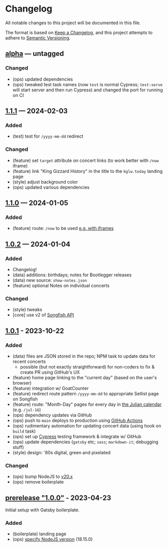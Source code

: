 # Changelog

All notable changes to this project will be documented in this file.

The format is based on [Keep a Changelog](https://keepachangelog.com/en/1.1.0/),
and this project attempts to adhere to [Semantic Versioning](https://semver.org/spec/v2.0.0.html).


<!-- ## [tagname] — date -->
<!-- ### Added -->
<!-- ### Changed -->
<!-- ### Removed -->


## [alpha] — untagged
### Changed
* (ops) updated dependencies
* (ops) tweaked test task names (now `test` is normal Cypress; `test:serve` will start server and then run Cypress) and changed the port for running on CI


## [1.1.1] — 2024-02-03

### Added
* (test) test for `/yyyy-mm-dd` redirect
### Changed
* (feature) set `target` attribute on concert links (to work better with `/now` iframe)
* (feature) link "King Gizzard History" in the title to the `kglw.today` landing page
* (style) adjust background color
* (ops) updated various dependencies
<!-- ### Removed -->


## [1.1.0] — 2024-01-05

### Added
* (feature) route: `/now` to be used [e.g. with iframes](https://github.com/kglw-dot-net/kglw-today/issues/65)
<!-- ### Changed -->
<!-- ### Removed -->


## [1.0.2] — 2024-01-04

### Added
* Changelog!
* (data) additions: birthdays; notes for Bootlegger releases
* (data) new source: `show-notes.json`
* (feature) optional Notes on individual concerts
### Changed
* (style) tweaks
* [core] use v2 of [Songfish API](https://kglw.net/api/docs.php)
<!-- ### Removed -->


## [1.0.1] - 2023-10-22

### Added
* (data) files are JSON stored in the repo; NPM task to update data for recent concerts
  * possible (but not exactly straightforward) for non-coders to fix & create PR using GitHub's UX
* (feature) home page linking to the "current day" (based on the user's browser)
* (feature) integration w/ GoatCounter
* (feature) redirect route pattern `/yyyy-mm-dd` to appropriate Setlist page on Songfish
* (feature) route: "Month-Day" pages for every day in [the Julian calendar](https://en.wikipedia.org/wiki/Julian_calendar) (e.g. `/jul-16`)
* (ops) dependency updates via GitHub
* (ops) push to `main` deploys to production using [GitHub Actions](https://github.com/kglw-dot-net/kglw-today/actions)
* (ops) rudimentary automation for updating concert data (using hook on `build` task)
* (ops) set up [Cypress](https://cypress.io) testing framework & integrate w/ GitHub
* (ops) update dependencies (`gatsby` etc; `sass`; `markdown-it`; debugging stuff)
* (style) design: '80s digital, green and pixelated
### Changed
* (ops) bump NodeJS to [v20.x](https://github.com/kglw-dot-net/kglw-today/commit/7fff025b8a15b79eb)
* (ops) remove boilerplate
<!-- ### Removed -->


## [prerelease "1.0.0"] - 2023-04-23

Initial setup with Gatsby boilerplate.

### Added
* (boilerplate) landing page
* (ops) [specify NodeJS version](https://github.com/kglw-dot-net/kglw-today/commit/e04c6cf4392) (18.15.0)
<!-- ### Changed -->
<!-- ### Removed -->



[alpha]: https://github.com/kglw-dot-net/kglw-today/compare/v1.1.1...HEAD
[1.1.1]: https://github.com/kglw-dot-net/kglw-today/compare/v1.1.0...v1.1.1
[1.1.0]: https://github.com/kglw-dot-net/kglw-today/compare/v1.0.2...v1.1.0
[1.0.2]: https://github.com/kglw-dot-net/kglw-today/compare/d4cfcb8b93099e7315e8b44e3d16655a63232a2e...v1.0.2
[1.0.1]: https://github.com/kglw-dot-net/kglw-today/compare/e66ea851d1b0a2...d4cfcb8b93099e7315e8b44e3d16655a63232a2e
[prerelease "1.0.0"]: https://github.com/kglw-dot-net/kglw-today/commit/e66ea851d1b0a2a5378f33d243dc3a27aab0d5d0
